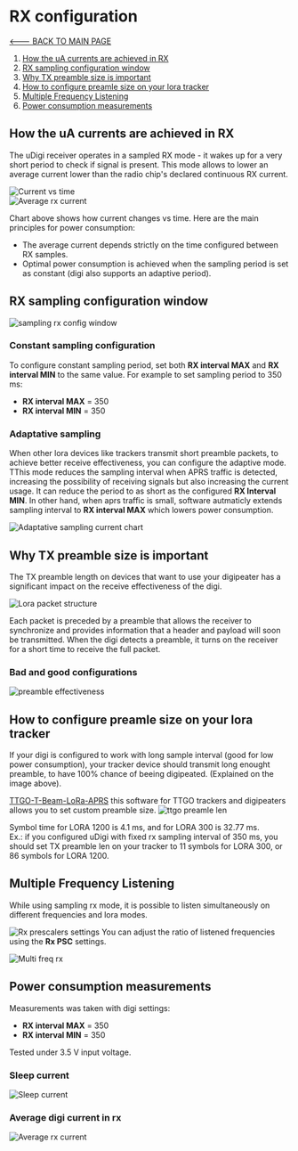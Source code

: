 # RX configuration
[<--- BACK TO MAIN PAGE](../README.md)
1. [How the uA currents are achieved in RX](#init)
2. [RX sampling configuration window](#rx_conf)
3. [Why TX preamble size is important](#preamble_desc)
4. [How to configure preamle size on your lora tracker](#tracker_cfg)
5. [Multiple Frequency Listening](#multi_rx)
6. [Power consumption measurements](#power_measurements)

<div id="init"></div>  

## How the uA currents are achieved in RX 

The uDigi receiver operates in a sampled RX mode - it wakes up for a very short period to check if signal is present. This mode allows to lower an average current lower than the radio chip's declared continuous RX current.

![Current vs time](./resources/img/current_vs_time.png)  
![Average rx current](./resources/img/pp_350_rx.png)

Chart above shows how current changes vs time. Here are the main principles for power consumption:
* The average current depends strictly on the time configured between RX samples.
* Optimal power consumption is achieved when the sampling period is set as constant (digi also supports an adaptive period).

<div id="rx_conf"></div>  

## RX sampling configuration window
![sampling rx config window](./resources/img/settings_advanced_radio.png)  

### Constant sampling configuration
To configure constant sampling period, set both **RX interval MAX** and  **RX interval MIN** to the same value. For example to set sampling period to 350 ms:
* **RX interval MAX**  = 350
* **RX interval MIN**  = 350

### Adaptative sampling
When other lora devices like trackers transmit short preamble packets, to achieve better receive effectiveness, you can configure the adaptive mode. TThis mode reduces the sampling interval when APRS traffic is detected, increasing the possibility of receiving signals but also increasing the current usage. It can reduce the period to as short as the configured **RX Interval MIN**. In other hand, when aprs traffic is small, software autmaticly extends sampling interval to **RX interval MAX** which lowers power consumption.

![Adaptative sampling current chart](./resources/img/adaptative_sampling.png)

<div id="preamble_desc"></div>  

## Why TX preamble size is important
The TX preamble length on devices that want to use your digipeater has a significant impact on the receive effectiveness of the digi. 

![Lora packet structure](./resources/img/lora_packet_structure.png)

Each packet is preceded by a preamble that allows the receiver to synchronize and provides information that a header and payload will soon be transmitted. When the digi detects a preamble, it turns on the receiver for a short time to receive the full packet.

### Bad and good configurations
![preamble effectiveness](./resources/img/preamble_effectiveness.png)  

<div id="tracker_cfg"></div>  

## How to configure preamle size on your lora tracker
If your digi is configured to work with long sample interval (good for low power consumption), your tracker device should transmit long enought preamble, to have 100% chance of beeing digipeated. (Explained on the image above).  

[TTGO-T-Beam-LoRa-APRS](https://github.com/dl9sau/TTGO-T-Beam-LoRa-APRS) this software for TTGO trackers and digipeaters allows you to set custom preamble size. 
![ttgo preamle len](./resources/img/ttgo_preamble_len_settings.png)

Symbol time for LORA 1200 is 4.1 ms, and for LORA 300 is 32.77 ms.  
Ex.: if you configured uDigi with fixed rx sampling interval of 350 ms, you should set TX preamble len on your tracker to 11 symbols for LORA 300, or 86 symbols for LORA 1200.

<div id="multi_rx"></div>  

## Multiple Frequency Listening
While using sampling rx mode, it is possible to listen simultaneously on different frequencies and lora modes.

![Rx prescalers settings](./resources/img/settings_rx_psc.png)
You can adjust the ratio of listened frequencies using the **Rx PSC** settings.

![Multi freq rx](./resources/img/current_vs_time_multi_rx.png)

<div id="power_measurements"></div>  

## Power consumption measurements
Measurements was taken with digi settings:
* **RX interval MAX**  = 350
* **RX interval MIN**  = 350

Tested under 3.5 V input voltage.

### Sleep current
![Sleep current](./resources/img/pp_sleep.png)

### Average digi current in rx
![Average rx current](./resources/img/pp_350_rx.png)

